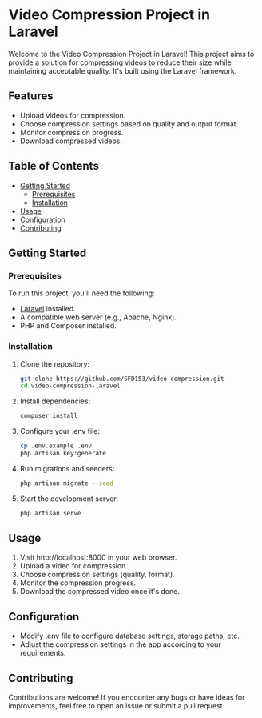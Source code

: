 # Video Compression Project in Laravel

Welcome to the Video Compression Project in Laravel! This project aims to provide a solution for compressing videos to reduce their size while maintaining acceptable quality. It's built using the Laravel framework.

## Features

- Upload videos for compression.
- Choose compression settings based on quality and output format.
- Monitor compression progress.
- Download compressed videos.

## Table of Contents

- [Getting Started](#getting-started)
  - [Prerequisites](#prerequisites)
  - [Installation](#installation)
- [Usage](#usage)
- [Configuration](#configuration)
- [Contributing](#contributing)

## Getting Started

### Prerequisites

To run this project, you'll need the following:

- [Laravel](https://laravel.com/docs) installed.
- A compatible web server (e.g., Apache, Nginx).
- PHP and Composer installed.

### Installation

1. Clone the repository:

   ```sh
   git clone https://github.com/SFD153/video-compression.git
   cd video-compression-laravel

2. Install dependencies:

    ```sh
    composer install

3. Configure your .env file:

    ```sh
    cp .env.example .env
    php artisan key:generate

4. Run migrations and seeders:

    ```sh
    php artisan migrate --seed

5. Start the development server:

    ```sh
    php artisan serve

## Usage

1. Visit http://localhost:8000 in your web browser.
2. Upload a video for compression.
3. Choose compression settings (quality, format).
4. Monitor the compression progress.
5. Download the compressed video once it's done.

## Configuration
- Modify .env file to configure database settings, storage paths, etc.
- Adjust the compression settings in the app according to your requirements.

## Contributing
Contributions are welcome! If you encounter any bugs or have ideas for improvements, feel free to open an issue or submit a pull request.
